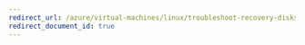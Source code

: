 ```yaml
---
redirect_url: /azure/virtual-machines/linux/troubleshoot-recovery-disks
redirect_document_id: true
---
```

